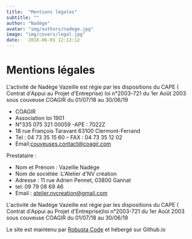 ```yaml
---
title:  "Mentions légales"
subtitle: ""
author: "Nadège"
avatar: "img/authors/nadege.jpg"
image: "img/covers/legal.jpg"
date:   2018-06-01 12:12:12
---
```



Mentions légales
====

L'activité de Nadège Vazeille est régie par les dispositions du CAPE ( Contrat d'Appui au Projet
d'Entreprise) loi n°2003-721 du 1er Août 2003 sous couveuse COAGIR du 01/07/18 au 30/06/19

* COAGIR
* Association loi 1901
* N°335 075 321 00059 -APE : 7022Z
* 18 rue François Taravant 63100 Clermont-Ferrand
* Tel : 04 73 35 15 60 – FAX : 04 73 35 12 02
* Email:couveuses.contact@coagir.com

Prestataire :

* Nom et Prénom : Vazeille Nadège
* Nom de sociétée :L'Atelier d'NV création
* Adresse : 11 rue Adrien Pennet, 03800 Gannat
* tel: 09 79 08 69 46
* Email : atelier.nvcreation@gmail.com


L'activité de Nadège Vazeille est régie par les dispositions du CAPE ( Contrat d'Appui au Projet d'Entreprise)loi n°2003-721 du 1er Août 2003 sous couveuse COAGIR du 01/07/18 au 30/06/19

Le site est maintenu par [Robusta Code](http://www.robusta.io) et hébergé sur Github.io

